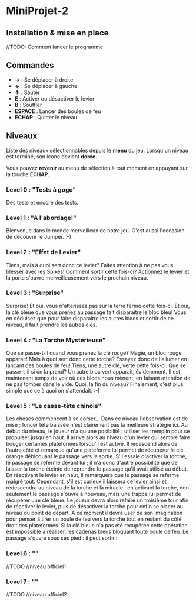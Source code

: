 # MiniProjet-2

## Installation & mise en place

//TODO: Comment lancer le programme

## Commandes

 * **→** : Se déplacer à droite
 * **←** : Se déplacer à gauche
 * **↑** : Sauter
 * **E** : Activer ou désactiver le levier
 * **B** : Souffler
 * **ESPACE** : Lancer des boules de feu
 * **ECHAP** : Quitter le niveau

## Niveaux

Liste des niveaux sélectionnables depuis le **menu** du jeu. Lorsqu'un niveau est terminé, son icone devient **dorée**.

Vous pouvez **revenir** au menu de sélection à tout moment en appuyant sur la touche **ECHAP**.

### Level 0 : "Tests à gogo"
Des tests et encore des tests.

### Level 1 : "A l'abordage!"
Bienvenue dans le monde merveilleux de notre jeu. C'est aussi l'occasion de découvrir le Jumper. :-)

### Level 2 : "Effet de Levier"
Tiens, mais à quoi sert donc ce levier? Faites attention à ne pas vous blesser avec les Spikes!
Comment sortir cette fois-ci? Actionnez le levier et la porte s'ouvre merveilleusement vers le prochain niveau.

### Level 3 : "Surprise"
Surprise! Et oui, vous n'atterissez pas sur la terre ferme cette fois-ci. Et oui, la clé bleue que vous prenez au passage fait disparaitre le bloc bleu! Vous en déduisez que pour faire disparaitre les autres blocs et sortir de ce niveau, il faut prendre les autres clés.

### Level 4 : "La Torche Mystérieuse"
Que se passe-t-il quand vous prenez la clé rouge? Magie, un bloc rouge apparait!
Mais à quoi sert donc cette torche? Essayez donc de l'allumer en lançant des boules de feu! Tiens, une autre clé, verte cette fois-ci. Que se passe-t-il si on la prend? Un autre bloc vert apparait, évidemment. Il est maintenant temps de voir où ces blocs nous mènent, en faisant attention de ne pas tomber dans le vide. Quoi, la fin du niveau? Finalement, c'est plus simple que ce à quoi on s'attendait. :-)

### Level 5 : "Le casse-tête chinois"
Les choses commencent à se corser... Dans ce niveau l'observation est de mise ; foncer tête baissée n'est clairement pas la meilleure stratégie ici. Au début du niveau, le joueur n'a qu'une posibilité : utiliser les tremplin pour se propulser jusqu'en haut. Il arrive alors au niveau d'un levier qui semble faire bouger certaines plateformes lorsqu'il est activé. Il redescend alors de l'autre côté et remarque qu'une plateforme lui permet de récupérer la clé orange débloquant le passage vers la sortie. S'il essaie d'activer la torche, le passage se referme devant lui ; il n'a donc d'autre possibilité que de laisser la torche éteinte de reprendre le passage qu'il avait utilisé au début. En réactivant le levier en haut, il remarquera que le passage se referme malgré tout. Cependant, s'il est curieux il laissera ce levier ainsi et redescendra au niveau de la torche et là miracle : en activant la torche, non seulement le passage s'ouvre à nouveau, mais une trappe lui permet de récupérer une clé bleue. Le joueur devra alors refaire un troisième tour afin de réactiver le levier, puis de désactiver la torche pour enfin se placer au niveau du point de départ. A ce moment il devra user de son imagination pour penser à tirer un boule de feu vers la torche tout en restant du côté droit des plateformes. Si la clé bleue n'a pas été récupérée cette opération est impossible à réaliser, les cadenas bleus bloquant toute boule de feu. Le passage s'ouvre sous ses pied : il peut sortir !

### Level 6 : ""
//TODO
//niveau officiel1

### Level 7 : ""
//TODO
//niveau officiel2
